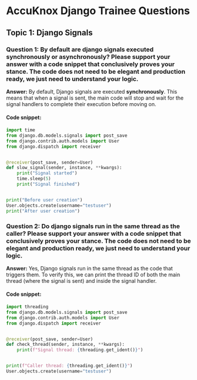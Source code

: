 # AccuKnox Django Trainee Questions

## Topic 1: Django Signals

### Question 1: By default are django signals executed synchronously or asynchronously? Please support your answer with a code snippet that conclusively proves your stance. The code does not need to be elegant and production ready, we just need to understand your logic.


**Answer:** By default, Django signals are executed **synchronously**. This means that when a signal is sent, the main code will stop and wait for the signal handlers to complete their execution before moving on.

#### Code snippet:

```python
import time
from django.db.models.signals import post_save
from django.contrib.auth.models import User
from django.dispatch import receiver


@receiver(post_save, sender=User)
def slow_signal(sender, instance, **kwargs):
    print("Signal started")
    time.sleep(5)  
    print("Signal finished")


print("Before user creation")
User.objects.create(username="testuser")
print("After user creation")
```


### Question 2: Do django signals run in the same thread as the caller? Please support your answer with a code snippet that conclusively proves your stance. The code does not need to be elegant and production ready, we just need to understand your logic.


**Answer:** Yes, Django signals run in the same thread as the code that triggers them. To verify this, we can print the thread ID of both the main thread (where the signal is sent) and inside the signal handler.

#### Code snippet:

```python
import threading
from django.db.models.signals import post_save
from django.contrib.auth.models import User
from django.dispatch import receiver


@receiver(post_save, sender=User)
def check_thread(sender, instance, **kwargs):
    print(f"Signal thread: {threading.get_ident()}")


print(f"Caller thread: {threading.get_ident()}")
User.objects.create(username="testuser")

```